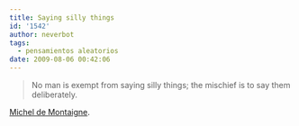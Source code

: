 ```yaml
---
title: Saying silly things
id: '1542'
author: neverbot
tags:
  - pensamientos aleatorios
date: 2009-08-06 00:42:06
---
```


> No man is exempt from saying silly things; the mischief is to say them deliberately.

[Michel de Montaigne](http://en.wikipedia.org/wiki/Michel_de_Montaigne).